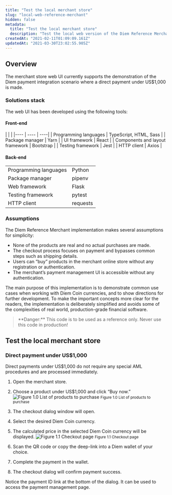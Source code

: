 ```yaml
---
title: "Test the local merchant store"
slug: "local-web-reference-merchant"
hidden: false
metadata: 
  title: "Test the local merchant store"
  description: "Test the local web version of the Diem Reference Merchant project."
createdAt: "2021-02-11T01:09:09.161Z"
updatedAt: "2021-03-30T23:02:55.905Z"
---
```

## Overview

The merchant store web UI currently supports the demonstration of the Diem payment integration scenario where a direct payment under US$1,000 is made. 

### Solutions stack

The web UI has been developed using the following tools:

#### Front-end

| | |
|---- | ---- | ----|
| Programming languages | TypeScript, HTML, Sass |
| Package manager | Yarn |
| UI framework | React |
| Components and layout framework | Bootstrap |
| Testing framework | Jest |
| HTTP client | Axios |


#### Back-end

| | |
| --- | ---- |
| Programming languages | Python |
| Package manager | pipenv |
| Web framework | Flask |
| Testing framework | pytest |
| HTTP client | requests |


### Assumptions

The Diem Reference Merchant implementation makes several assumptions for simplicity:

* None of the products are real and no actual purchases are made.
* The checkout process focuses on payment and bypasses common steps such as shipping details.
* Users can “buy” products in the merchant online store without any registration or authentication.
* The merchant’s payment management UI is accessible without any authentication.

The main purpose of this implementation is to demonstrate common use cases when working with Diem Coin currencies, and to show directions for further development. To make the important concepts more clear for the readers, the implementation is deliberately simplified and avoids some of the complexities of real world, production-grade financial software.

<blockquote className="block_note block_note_danger">
 **Danger:** This code is to be used as a reference only. Never use this code in production! 
</blockquote>

## Test the local merchant store

### Direct payment under US$1,000
Direct payments under US$1,000 do not require any special AML procedures and are processed immediately.

1. Open the merchant store.
2. Choose a product under US$1,000 and click “Buy now.” 
![Figure 1.0 List of products to purchase](https://files.readme.io/6ea498d-merchant-buy.svg)
<small className="figure">Figure 1.0 List of products to purchase</small>

3. The checkout dialog window will open. 
4. Select the desired Diem Coin currency.
5. The calculated price in the selected Diem Coin currency will be displayed. 
![Figure 1.1 Checkout page](https://files.readme.io/e8d52aa-merchant-checkout.svg)
<small className="figure">Figure 1.1 Checkout page</small>

6. Scan the QR code or copy the deep-link into a Diem wallet of your choice.
7. Complete the payment in the wallet.
8. The checkout dialog will confirm payment success.

Notice the payment ID link at the bottom of the dialog. It can be used to access the payment management page.